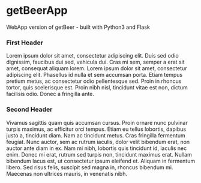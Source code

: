 # getBeerApp
WebApp version of getBeer - built with Python3 and Flask

### First Header

Lorem ipsum dolor sit amet, consectetur adipiscing elit. Duis sed odio dignissim, faucibus dui sed, vehicula dui. Cras mi sem, semper a erat sit amet, consequat aliquam lorem. Lorem ipsum dolor sit amet, consectetur adipiscing elit. Phasellus id nulla et sem accumsan porta. Etiam tempus pretium metus, ac consectetur odio pellentesque sed. Proin in rhoncus tortor, quis scelerisque est. Proin nibh nisl, tincidunt vitae est non, dictum facilisis odio. Donec a fringilla ante.


### Second Header

Vivamus sagittis quam quis accumsan cursus. Proin ornare nunc pulvinar turpis maximus, ac efficitur orci tempus. Etiam eu tellus lobortis, dapibus justo a, tincidunt diam. Nam ac tincidunt metus. Cras fringilla fermentum feugiat. Nunc auctor, sem ac rutrum iaculis, dolor velit bibendum erat, non auctor ante diam in ex. Nam mi nibh, lobortis quis tincidunt id, iaculis nec enim. Donec mi erat, rutrum sed turpis non, tincidunt maximus erat. Nullam bibendum lacus est, ut consectetur ipsum eleifend et. Aliquam in fermentum libero. Sed risus felis, suscipit sed magna in, rhoncus bibendum mi. Maecenas non ultrices mauris, in venenatis nibh.
